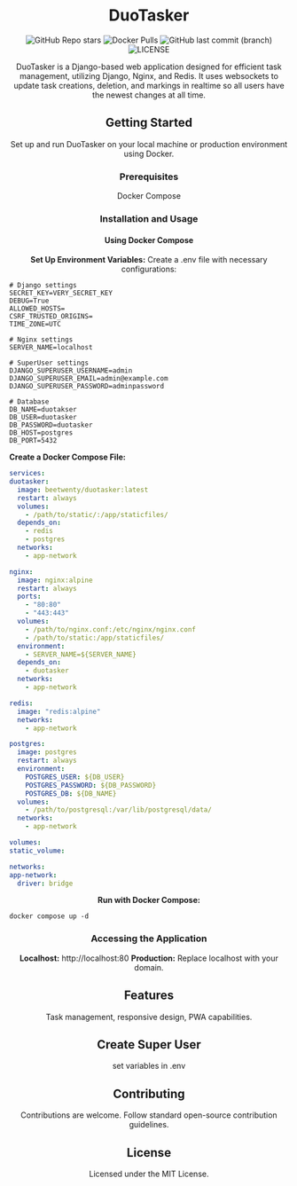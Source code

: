 <div align="center">
  
# DuoTasker

  
  ![GitHub Repo stars](https://img.shields.io/github/stars/beetwenty/duotasker?logo=github) ![Docker Pulls](https://img.shields.io/docker/pulls/beetwenty/duotasker?logo=docker) ![GitHub last commit (branch)](https://img.shields.io/github/last-commit/beetwenty/duotasker/main?logo=github)![LICENSE](https://img.shields.io/github/license/beetwenty/duotasker
)

DuoTasker is a Django-based web application designed for efficient task management, utilizing Django, Nginx, and Redis. It uses websockets to update task creations, deletion, and markings in realtime so all users have the newest changes at all time.

## Getting Started

Set up and run DuoTasker on your local machine or production environment using Docker.

### Prerequisites

 Docker Compose

### Installation and Usage

#### Using Docker Compose

 **Set Up Environment Variables:**
    Create a .env file with necessary configurations:
  
  </div>
  
  ```env
 # Django settings
SECRET_KEY=VERY_SECRET_KEY
DEBUG=True
ALLOWED_HOSTS=
CSRF_TRUSTED_ORIGINS=
TIME_ZONE=UTC

# Nginx settings
SERVER_NAME=localhost

# SuperUser settings
DJANGO_SUPERUSER_USERNAME=admin
DJANGO_SUPERUSER_EMAIL=admin@example.com
DJANGO_SUPERUSER_PASSWORD=adminpassword

# Database
DB_NAME=duotakser
DB_USER=duotasker
DB_PASSWORD=duotasker
DB_HOST=postgres
DB_PORT=5432
  ```
     

   **Create a Docker Compose File:**
   
  ```yml
  services:
  duotasker:
    image: beetwenty/duotasker:latest
    restart: always
    volumes:
      - /path/to/static/:/app/staticfiles/
    depends_on:
      - redis
      - postgres
    networks:
      - app-network

  nginx:
    image: nginx:alpine
    restart: always
    ports:
      - "80:80"
      - "443:443"
    volumes:
      - /path/to/nginx.conf:/etc/nginx/nginx.conf
      - /path/to/static:/app/staticfiles/
    environment:
      - SERVER_NAME=${SERVER_NAME}
    depends_on:
      - duotasker
    networks:
      - app-network

  redis:
    image: "redis:alpine"
    networks:
      - app-network

  postgres:
    image: postgres
    restart: always
    environment:
      POSTGRES_USER: ${DB_USER}
      POSTGRES_PASSWORD: ${DB_PASSWORD}
      POSTGRES_DB: ${DB_NAME}
    volumes:
      - /path/to/postgresql:/var/lib/postgresql/data/
    networks:
      - app-network

volumes:
  static_volume:

networks:
  app-network:
    driver: bridge
  
  ```

<div align="center">
  
 **Run with Docker Compose:**
 
</div>

```
docker compose up -d
```

   <div align="center">

### Accessing the Application

 **Localhost:** http://localhost:80
 **Production:** Replace localhost with your domain.

## Features

 Task management, responsive design, PWA capabilities.




## Create Super User



set variables in .env

</div>

<div align="center">

## Contributing

Contributions are welcome. Follow standard open-source contribution guidelines.

## License

Licensed under the MIT License.

</div>
